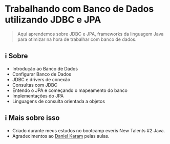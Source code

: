 # Trabalhando com Banco de Dados utilizando JDBC e JPA

> Aqui aprendemos sobre JDBC e JPA, frameworks da linguagem Java para otimizar na hora de trabalhar com banco de dados.

## :information_source: Sobre

- Introdução ao Banco de Dados
- Configurar Banco de Dados
- JDBC e drivers de conexão
- Consultas com JDBC
- Entendo o JPA e começando o mapeamento do banco
- Implementações do JPA
- Linguagens de consulta orientada a objetos

## :information_source: Mais sobre isso

- Criado durante meus estudos no bootcamp everis New Talents #2 Java.
- Agradecimentos ao [Daniel Karam](https://github.com/danielkv7) pelas aulas.
